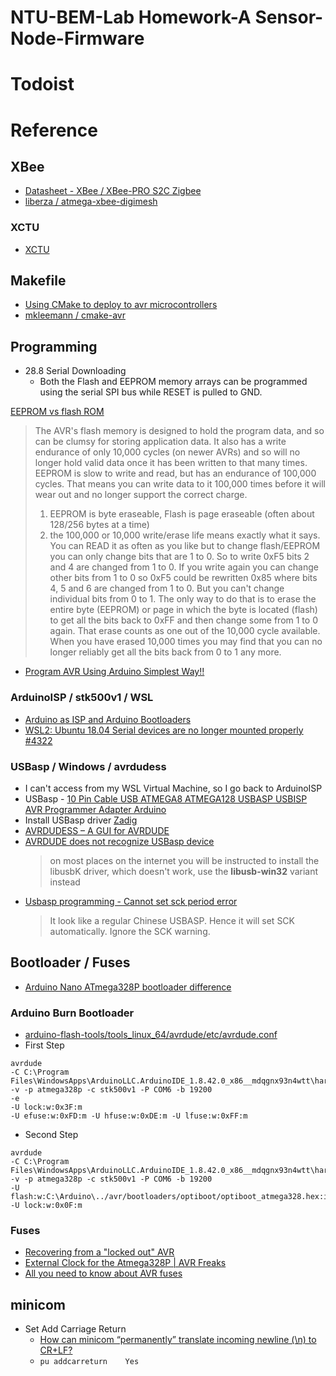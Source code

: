 # NTU-BEM-Lab Homework-A Sensor-Node-Firmware

# Todoist

# Reference
## XBee
* [Datasheet - XBee / XBee-PRO S2C Zigbee](https://www.digi.com/resources/documentation/digidocs/pdfs/90002002.pdf)
* [ liberza / atmega-xbee-digimesh ](https://github.com/liberza/atmega-xbee-digimesh)
### XCTU
* [XCTU](https://www.digi.com/products/embedded-systems/digi-xbee/digi-xbee-tools/xctu)


## Makefile
* [Using CMake to deploy to avr microcontrollers](https://www.kuon.ch/post/2018-07-11-avr-cmake/)
* [ mkleemann / cmake-avr ](https://github.com/mkleemann/cmake-avr/blob/master/generic-gcc-avr.cmake)

## Programming
* 28.8 Serial Downloading
    * Both the Flash and EEPROM memory arrays can be programmed using the serial SPI bus while RESET is pulled to GND.

[EEPROM vs flash ROM](https://www.avrfreaks.net/forum/eeprom-versus-flash)
> The AVR's flash memory is designed to hold the program data, and so can be clumsy for storing application data. It also has a write endurance of only 10,000 cycles (on newer AVRs) and so will no longer hold valid data once it has been written to that many times.
> EEPROM is slow to write and read, but has an endurance of 100,000 cycles. That means you can write data to it 100,000 times before it will wear out and no longer support the correct charge.
> 1) EEPROM is byte eraseable, Flash is page eraseable (often about 128/256 bytes at a time)
> 2) the 100,000 or 10,000 write/erase life means exactly what it says. You can READ it as often as you like but to change flash/EEPROM you can only change bits that are 1 to 0. So to write 0xF5 bits 2 and 4 are changed from 1 to 0. If you write again you can change other bits from 1 to 0 so 0xF5 could be rewritten 0x85 where bits 4, 5 and 6 are changed from 1 to 0. But you can't change individual bits from 0 to 1. The only way to do that is to erase the entire byte (EEPROM) or page in which the byte is located (flash) to get all the bits back to 0xFF and then change some from 1 to 0 again. That erase counts as one out of the 10,000 cycle available. When you have erased 10,000 times you may find that you can no longer reliably get all the bits back from 0 to 1 any more.


* [Program AVR Using Arduino Simplest Way!!](https://riktronics.wordpress.com/2016/07/26/program-avr-using-arduino-simplest-way/)
### ArduinoISP / stk500v1 / WSL
* [Arduino as ISP and Arduino Bootloaders](https://www.arduino.cc/en/Tutorial/BuiltInExamples/ArduinoISP)
* [WSL2: Ubuntu 18.04 Serial devices are no longer mounted properly #4322](https://github.com/microsoft/WSL/issues/4322)

### USBasp / Windows / avrdudess
* I can't access from my WSL Virtual Machine, so I go back to ArduinoISP
* USBasp - [10 Pin Cable USB ATMEGA8 ATMEGA128 USBASP USBISP AVR Programmer Adapter Arduino](https://www.ebay.com/itm/10-Pin-Cable-USB-ATMEGA8-ATMEGA128-USBASP-USBISP-AVR-Programmer-Adapter-Arduino-/112034500084?hash=item1a15c6cdf4:g:xEYAAOSwPCVX2Ot-)
* Install USBasp driver [Zadig](https://zadig.akeo.ie/)
* [AVRDUDESS – A GUI for AVRDUDE](https://blog.zakkemble.net/avrdudess-a-gui-for-avrdude/)
* [AVRDUDE does not recognize USBasp device](https://electronics.stackexchange.com/questions/416714/avrdude-does-not-recognize-usbasp-device)
    > on most places on the internet you will be instructed to install the libusbK driver, which doesn't work, use the **libusb-win32** variant instead
* [Usbasp programming - Cannot set sck period error](https://www.avrfreaks.net/forum/usbasp-programming-cannot-set-sck-period-error)
    > It look like a regular Chinese USBASP.   Hence it will set SCK automatically.   Ignore the SCK warning.

## Bootloader / Fuses
* [Arduino Nano ATmega328P bootloader difference](https://arduino.stackexchange.com/questions/51866/arduino-nano-atmega328p-bootloader-difference)

### Arduino Burn Bootloader
* [arduino-flash-tools/tools_linux_64/avrdude/etc/avrdude.conf](https://github.com/arduino/arduino-flash-tools/blob/master/tools_linux_64/avrdude/etc/avrdude.conf)
* First Step
```
avrdude
-C C:\Program Files\WindowsApps\ArduinoLLC.ArduinoIDE_1.8.42.0_x86__mdqgnx93n4wtt\hardware\tools\avr/etc/avrdude.conf
-v -p atmega328p -c stk500v1 -P COM6 -b 19200
-e
-U lock:w:0x3F:m
-U efuse:w:0xFD:m -U hfuse:w:0xDE:m -U lfuse:w:0xFF:m
```

* Second Step
```
avrdude
-C C:\Program Files\WindowsApps\ArduinoLLC.ArduinoIDE_1.8.42.0_x86__mdqgnx93n4wtt\hardware\tools\avr/etc/avrdude.conf
-v -p atmega328p -c stk500v1 -P COM6 -b 19200
-U flash:w:C:\Arduino\../avr/bootloaders/optiboot/optiboot_atmega328.hex:i
-U lock:w:0x0F:m
```

### Fuses
* [Recovering from a "locked out" AVR](https://www.avrfreaks.net/forum/tutsoft-recovering-locked-out-avr)
* [External Clock for the Atmega328P | AVR Freaks](https://www.avrfreaks.net/forum/external-clock-atmega328p)
* [All you need to know about AVR fuses](https://embedds.com/all-you-need-to-know-about-avr-fuses/)

## minicom
* Set Add Carriage Return
    * [How can minicom “permanently” translate incoming newline (\n) to CR+LF?](https://unix.stackexchange.com/questions/283924/how-can-minicom-permanently-translate-incoming-newline-n-to-crlf)
    * `pu addcarreturn    Yes`
